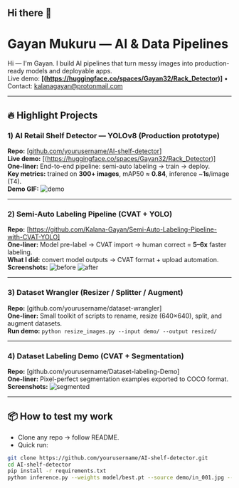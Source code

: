 ## Hi there 👋

<!--
**Kalana-Gayan/Kalana-Gayan** is a ✨ _special_ ✨ repository because its `README.md` (this file) appears on your GitHub profile.

Here are some ideas to get you started:

- 🔭 I’m currently working on ...
- 🌱 I’m currently learning ...
- 👯 I’m looking to collaborate on ...
- 🤔 I’m looking for help with ...
- 💬 Ask me about ...
- 📫 How to reach me: ...
- 😄 Pronouns: ...
- ⚡ Fun fact: ...
-->
# Gayan Mukuru — AI & Data Pipelines

Hi — I'm Gayan. I build AI pipelines that turn messy images into production-ready models and deployable apps.  
Live demo: **[(https://huggingface.co/spaces/Gayan32/Rack_Detector)]** • Contact: kalanagayan@protonmail.com

---

## 🔥 Highlight Projects

### 1) AI Retail Shelf Detector — YOLOv8 (Production prototype)  
**Repo:** [[github.com/yourusername/AI-shelf-detector](https://github.com/Kalana-Gayan/AI-shelf-detector)]  
**Live demo:** [(https://huggingface.co/spaces/Gayan32/Rack_Detector)]  
**One-liner:** End-to-end pipeline: semi-auto labeling → train → deploy.  
**Key metrics:** trained on **300+ images**, mAP50 ≈ **0.84**, inference ~**1s**/image (T4).  
**Demo GIF:** ![demo](path/to/demo_shelf.gif)

---

### 2) Semi-Auto Labeling Pipeline (CVAT + YOLO)  
**Repo:** [https://github.com/Kalana-Gayan/Semi-Auto-Labeling-Pipeline-with-CVAT-YOLO]  
**One-liner:** Model pre-label → CVAT import → human correct = **5–6x** faster labeling.  
**What I did:** convert model outputs → CVAT format + upload automation.  
**Screenshots:** ![before](https://github.com/Kalana-Gayan/Semi-Auto-Labeling-Pipeline-with-CVAT-YOLO/blob/c5beb3b97d2dd5b4a97819f58d83dadee641d274/raw_images/52128488.png) ![after]((https://github.com/Kalana-Gayan/Semi-Auto-Labeling-Pipeline-with-CVAT-YOLO/blob/c5beb3b97d2dd5b4a97819f58d83dadee641d274/predictions/52128488.jpg))

---

### 3) Dataset Wrangler (Resizer / Splitter / Augment)  
**Repo:** [github.com/yourusername/dataset-wrangler]  
**One-liner:** Small toolkit of scripts to rename, resize (640×640), split, and augment datasets.  
**Run demo:** `python resize_images.py --input demo/ --output resized/`

---

### 4) Dataset Labeling Demo (CVAT + Segmentation)  
**Repo:** [github.com/yourusername/Dataset-labeling-Demo]  
**One-liner:** Pixel-perfect segmentation examples exported to COCO format.  
**Screenshots:** ![segmented](samples/segmented_rack.jpg)

---

## 📦 How to test my work
- Clone any repo → follow README.  
- Quick run:  
```bash
git clone https://github.com/yourusername/AI-shelf-detector.git
cd AI-shelf-detector
pip install -r requirements.txt
python inference.py --weights model/best.pt --source demo/in_001.jpg --save-result
